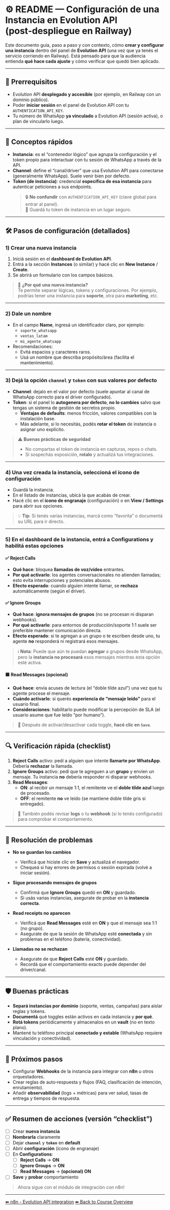 # ⚙️ README — Configuración de una **Instancia** en Evolution API (post‑despliegue en Railway)

Este documento guía, paso a paso y con contexto, cómo **crear y configurar una instancia** dentro del panel de **Evolution API** (una vez que ya tenés el servicio corriendo en Railway). Está pensado para que la audiencia entienda **qué hace cada ajuste** y cómo verificar que quedó bien aplicado.

---

## 📌 Prerrequisitos

- Evolution API **desplegado y accesible** (por ejemplo, en Railway con un dominio público).
- Poder **iniciar sesión** en el panel de Evolution API con tu `AUTHENTICATION_API_KEY`.
- Tu número de WhatsApp **ya vinculado** a Evolution API (sesión activa), o plan de vincularlo luego.

---

## 🧭 Conceptos rápidos

- **Instancia**: es el “contenedor lógico” que agrupa la configuración y el token propio para interactuar con tu sesión de WhatsApp a través de la API.
- **Channel**: define el “canal/driver” que usa Evolution API para conectarse (generalmente WhatsApp). Suele venir bien por defecto.
- **Token (de instancia)**: credencial **específica de esa instancia** para autenticar peticiones a sus endpoints.  
  > 🔒 **No confundir** con `AUTHENTICATION_API_KEY` (clave global para entrar al panel).  
  > 🔐 Guardá tu token de instancia en un lugar seguro.

---

## 🛠️ Pasos de configuración (detallados)

### 1) Crear una nueva instancia
1. Iniciá sesión en el **dashboard de Evolution API**.
2. Entrá a la sección **Instances** (o similar) y hacé clic en **New Instance** / **Create**.
3. Se abrirá un formulario con los campos básicos.

> 📝 **¿Por qué una nueva instancia?**  
> Te permite separar lógicas, tokens y configuraciones. Por ejemplo, podrías tener una instancia para **soporte**, otra para **marketing**, etc.

---

### 2) Dale un nombre
- En el campo **Name**, ingresá un identificador claro, por ejemplo:  
  - `soporte_whatsapp`  
  - `ventas_latam`  
  - `mi_agente_whatsapp`
- Recomendaciones:
  - Evitá espacios y caracteres raros.
  - Usá un nombre que describa propósito/área (facilita el mantenimiento).

---

### 3) Dejá la opción `channel` y `token` con sus valores por defecto
- **Channel**: dejalo en el valor por defecto (suele apuntar al canal de WhatsApp correcto para el driver configurado).
- **Token**: si el panel lo **autogenera por defecto**, **no lo cambies** salvo que tengas un sistema de gestión de secretos propio.
  - **Ventajas de defaults**: menos fricción, valores compatibles con la instalación base.
  - Más adelante, si lo necesitás, podés **rotar el token** de instancia o asignar uno explícito.

> ⚠️ **Buenas prácticas de seguridad**  
> - No compartas el token de instancia en capturas, repos o chats.  
> - Si sospechás exposición, **rotalo** y actualizá tus integraciones.

---

### 4) Una vez creada la instancia, seleccioná el ícono de **configuración**
- Guardá la instancia.
- En el listado de instancias, ubicá la que acabás de crear.
- Hacé clic en el **ícono de engranaje** (configuración) o en **View / Settings** para abrir sus opciones.

> 💡 **Tip**: Si tenés varias instancias, marcá como “favorita” o documentá su URL para ir directo.

---

### 5) En el dashboard de la instancia, entrá a **Configurations** y habilitá estas opciones

#### ✅ Reject Calls
- **Qué hace**: bloquea **llamadas de voz/video** entrantes.  
- **Por qué activarlo**: los agentes conversacionales no atienden llamadas; esto evita interrupciones y potenciales abusos.  
- **Efecto esperado**: cuando alguien intente llamar, se **rechaza** automáticamente (según el driver).

#### ✅ Ignore Groups
- **Qué hace**: **ignora mensajes de grupos** (no se procesan ni disparan webhooks).  
- **Por qué activarlo**: para entornos de producción/soporte 1:1 suele ser preferible mantener comunicación directa.  
- **Efecto esperado**: si te agregan a un grupo o te escriben desde uno, tu agente **no** responderá ni registrará esos mensajes.

> ℹ️ **Nota**: Puede que aún te puedan **agregar** a grupos desde WhatsApp, pero la **instancia no procesará** esos mensajes mientras esta opción esté activa.

#### 🟦 Read Messages (opcional)
- **Qué hace**: envía acuses de lectura (el “doble tilde azul”) una vez que tu agente procese el mensaje.  
- **Cuándo activarlo**: si querés **experiencia de “mensaje leído”** para el usuario final.  
- **Consideraciones**: habilitarlo puede modificar la percepción de SLA (el usuario asume que fue leído “por humano”).

> 🔧 Después de activar/desactivar cada toggle, **hacé clic en `Save`**.

---

## 🔍 Verificación rápida (checklist)

1. **Reject Calls** activo: pedí a alguien que intente **llamarte por WhatsApp**. Debería **rechazar** la llamada.
2. **Ignore Groups** activo: pedí que te agreguen a un **grupo** y envíen un mensaje. Tu instancia **no** debería responder ni disparar webhooks.
3. **Read Messages**:
   - **ON**: al recibir un mensaje 1:1, el remitente ve el **doble tilde azul** luego de procesado.  
   - **OFF**: el remitente **no** ve leído (se mantiene doble tilde gris si entregado).

> 🧪 También podés revisar **logs** o tu **webhook** (si lo tenés configurado) para comprobar el comportamiento.

---

## 🧯 Resolución de problemas

- **No se guardan los cambios**  
  - Verificá que hiciste clic en **Save** y actualizá el navegador.  
  - Chequeá si hay errores de permisos o sesión expirada (volvé a iniciar sesión).

- **Sigue procesando mensajes de grupos**  
  - Confirmá que **Ignore Groups** quedó en **ON** y guardado.  
  - Si usás varias instancias, asegurate de probar en la **instancia correcta**.

- **Read receipts no aparecen**  
  - Verificá que **Read Messages** esté en **ON** y que el mensaje sea 1:1 (no grupo).  
  - Asegurate de que la sesión de WhatsApp esté **conectada** y sin problemas en el teléfono (batería, conectividad).

- **Llamadas no se rechazan**  
  - Asegurate de que **Reject Calls** esté **ON** y guardado.  
  - Recordá que el comportamiento exacto puede depender del driver/canal.

---

## 🛡️ Buenas prácticas

- **Separá instancias por dominio** (soporte, ventas, campañas) para aislar reglas y tokens.
- **Documentá** qué toggles están activos en cada instancia y **por qué**.
- **Rotá tokens** periódicamente y almacenalos en un **vault** (no en texto plano).
- Mantené tu teléfono principal **conectado y estable** (WhatsApp requiere vinculación y conectividad).

---

## 🚀 Próximos pasos

- Configurar **Webhooks** de la instancia para integrar con **n8n** u otros orquestadores.
- Crear reglas de auto‑respuesta y flujos (FAQ, clasificación de intención, enrutamiento).
- Añadir **observabilidad** (logs + métricas) para ver salud, tasas de entrega y tiempos de respuesta.

---

## ✅ Resumen de acciones (versión “checklist”)

- [ ] Crear **nueva instancia**  
- [ ] **Nombrarla** claramente  
- [ ] Dejar **`channel`** y **`token`** en **default**  
- [ ] Abrir **configuración** (ícono de engranaje)  
- [ ] En **Configurations**:  
  - [ ] **Reject Calls** → **ON**  
  - [ ] **Ignore Groups** → **ON**  
  - [ ] **Read Messages** → **(opcional) ON**  
- [ ] **Save** y **probar** comportamiento

> Ahora sigue con el módulo de integración con n8n!

---

[⬅ n8n - Evolution API integration](./03.n8n_evolution_integration.md)
[⬅ Back to Course Overview](../../README.md)